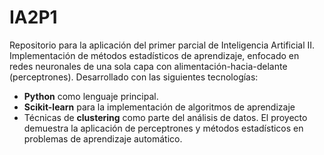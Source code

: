 # IA2P1
Repositorio para la aplicación del primer parcial de Inteligencia Artificial II. Implementación de métodos estadísticos de aprendizaje, enfocado en redes neuronales de una sola capa con alimentación-hacia-delante (perceptrones).
Desarrollado con las siguientes tecnologías:
- **Python** como lenguaje principal.
- **Scikit-learn** para la implementación de algoritmos de aprendizaje
- Técnicas de **clustering** como parte del análisis de datos.
El proyecto demuestra la aplicación de perceptrones y métodos estadísticos en problemas de aprendizaje automático.
